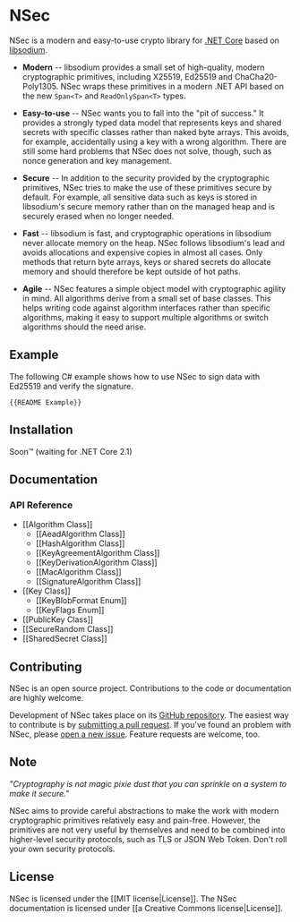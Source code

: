# NSec

NSec is a modern and easy-to-use crypto library for
[.NET Core](https://dotnet.github.io/) based on
[libsodium](https://libsodium.org/).

* **Modern** -- libsodium provides a small set of high-quality, modern
cryptographic primitives, including X25519, Ed25519 and ChaCha20-Poly1305. NSec
wraps these primitives in a modern .NET API based on the new `Span<T>` and
`ReadOnlySpan<T>` types.

* **Easy-to-use** -- NSec wants you to fall into the "pit of success." It
provides a strongly typed data model that represents keys and shared secrets
with specific classes rather than naked byte arrays. This avoids, for example,
accidentally using a key with a wrong algorithm. There are still some hard
problems that NSec does not solve, though, such as nonce generation and key
management.

* **Secure** -- In addition to the security provided by the cryptographic
primitives, NSec tries to make the use of these primitives secure by default.
For example, all sensitive data such as keys is stored in libsodium's secure
memory rather than on the managed heap and is securely erased when no longer
needed.

* **Fast** -- libsodium is fast, and cryptographic operations in libsodium never
allocate memory on the heap. NSec follows libsodium's lead and avoids
allocations and expensive copies in almost all cases. Only methods that return
byte arrays, keys or shared secrets do allocate memory and should therefore be
kept outside of hot paths.

* **Agile** -- NSec features a simple object model with cryptographic agility in
mind. All algorithms derive from a small set of base classes. This helps writing
code against algorithm interfaces rather than specific algorithms, making it
easy to support multiple algorithms or switch algorithms should the need arise.


## Example

The following C# example shows how to use NSec to sign data with Ed25519 and
verify the signature.

    {{README Example}}


## Installation

Soon&trade; (waiting for .NET Core 2.1)


## Documentation

### API Reference

* [[Algorithm Class]]
    * [[AeadAlgorithm Class]]
    * [[HashAlgorithm Class]]
    * [[KeyAgreementAlgorithm Class]]
    * [[KeyDerivationAlgorithm Class]]
    * [[MacAlgorithm Class]]
    * [[SignatureAlgorithm Class]]
* [[Key Class]]
    * [[KeyBlobFormat Enum]]
    * [[KeyFlags Enum]]
* [[PublicKey Class]]
* [[SecureRandom Class]]
* [[SharedSecret Class]]


## Contributing

NSec is an open source project.
Contributions to the code or documentation are highly welcome.

Development of NSec takes place on its 
[GitHub repository](https://github.com/ektrah/nsec).
The easiest way to contribute is by
[submitting a pull request](https://github.com/ektrah/nsec/pulls).
If you've found an problem with NSec, please
[open a new issue](https://github.com/ektrah/nsec/issues).
Feature requests are welcome, too.


## Note

*"Cryptography is not magic pixie dust that you can sprinkle on a system to make
it secure."*

NSec aims to provide careful abstractions to make the work with modern
cryptographic primitives relatively easy and pain-free. However, the primitives
are not very useful by themselves and need to be combined into higher-level
security protocols, such as TLS or JSON Web Token. Don't roll your own security
protocols.


## License

NSec is licensed under the [[MIT license|License]].
The NSec documentation is licensed under [[a Creative Commons license|License]].
